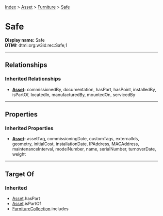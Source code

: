 [Index](../../Index.md) > [Asset](../Asset.md) > [Furniture](Furniture.md) > [Safe](#)
# Safe

**Display name:** Safe<br />
**DTMI:** dtmi:org:w3id:rec:Safe;1

---

## Relationships

### Inherited Relationships
* **[Asset](../Asset.md):** commissionedBy, documentation, hasPart, hasPoint, installedBy, isPartOf, locatedIn, manufacturedBy, mountedOn, servicedBy

---

## Properties

### Inherited Properties
* **[Asset](../Asset.md):** assetTag, commissioningDate, customTags, externalIds, geometry, initialCost, installationDate, IPAddress, MACAddress, maintenanceInterval, modelNumber, name, serialNumber, turnoverDate, weight

---

## Target Of
### Inherited
* [Asset](../Asset.md).hasPart
* [Asset](../Asset.md).isPartOf
* [FurnitureCollection](../../Collection/FurnitureCollection.md).includes
